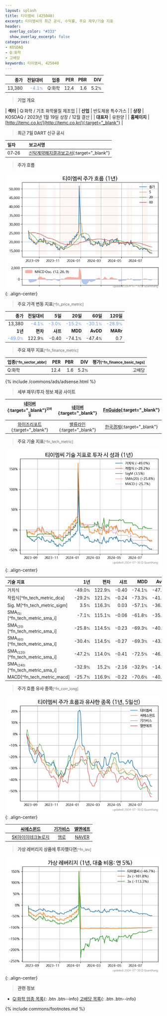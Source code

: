 ```yaml
---
layout: splash
title: 티이엠씨 (425040)
excerpt: 티이엠씨의 최근 공시, 수익률, 주요 재무/기술 지표
header:
  overlay_color: "#333"
  show_overlay_excerpt: false
categories:
- KOSDAQ
- Q:화학
- 고배당
keywords: 티이엠씨, 425040
---
```


| **종가** | **전일대비** | **업종** | **PER** | **PBR** | **DIV** |
| -------: | -----------: | -------: | ------: | ------: | ------: |
| 13,380 | <span style="color: cornflowerblue">-4.1<small>%</small></span> | Q:화학 | 12.4 | 1.6 | 5.2<small>%</small> |

<!-- more -->


> **기업 개요**<a id="company"></a>

| <span style="white-space:nowrap;">**섹터**</span> | Q:화학 / 기초 화학물질 제조업 |
| <span style="white-space:nowrap;">**산업**</span> | 반도체용 특수가스 |
| <span style="white-space:nowrap;">**상장**</span> | KOSDAQ / 2023년 1월 19일 상장 / 12월 결산 |
| <span style="white-space:nowrap;">**대표자**</span> | 유원양 |
| <span style="white-space:nowrap;">**홈페이지**</span> | [http://temc.co.kr/](http://temc.co.kr/){:target="_blank"} |


> **최근 7일 DART 신규 공시**<a id="dart"></a>

| **일자** |      | **보고서명** |
| :------- | :--- | :----------- |
| 07&#x2011;26 | | [신탁계약해지결과보고서](https://dart.fss.or.kr/dsaf001/main.do?rcpNo=20240726000164){:target="_blank"} |


> **주가 흐름**<a id="price"></a>

![425040](/stock/images/425040.png){: .align-center}


> **주요 가격 변동 지표**<small>[^fn_price_metric]</small>

| **종가** | **전일대비** | **5일** | **20일** | **60일** | **120일** |
| -------: | -----------: | ------: | -------: | -------: | --------: |
| 13,380 | <span style="color: cornflowerblue">-4.1<small>%</small></span> | <span style="color: cornflowerblue">-3.0<small>%</small></span> | <span style="color: cornflowerblue">-15.2<small>%</small></span> | <span style="color: cornflowerblue">-30.1<small>%</small></span> | <span style="color: cornflowerblue">-28.9<small>%</small></span> |
| **1년** | **편차** | **샤프** | **MDD** | **AvDD** | **MARr** |
| <span style="color: cornflowerblue">-49.0<small>%</small></span> | 122.9<small>%</small> | -0.40 | -74.1<small>%</small> | -47.4<small>%</small> | 0.7 |


> **주요 재무 지표**<small>[^fn_finance_metric]</small>

| **업종**<small>[^fn_sector_abbr]</small> | **PER** | **PBR** | **DIV** | **평가**<small>[^fn_finance_basic_tags]</small> |
| :--------------------------------------- | ------: | ------: | ------: | ----------------------------------------------: |
| Q:화학 | 12.4 | 1.6 | 5.2<small>%</small> | 고배당 |



{% include /commons/ads/adsense.html %}

> **세부 재무/투자 정보 제공 사이트**

| [네이버](https://m.stock.naver.com/domestic/stock/425040/finance/summary){:target="_blank"}<sup><small>모바일</small></sup> | [네이버](https://finance.naver.com/item/coinfo.naver?code=425040){:target="_blank"} | [FnGuide](https://comp.fnguide.com/SVO2/ASP/SVD_Invest.asp?gicode=A425040&MenuYn=Y){:target="_blank"} |
| :---: | :---: | :---: |
| [와이즈리포트](https://comp.wisereport.co.kr/company/c1040001.aspx?cmp_cd=425040){:target="_blank"} | [밸류라인](https://www.valueline.co.kr/finance/summary/425040){:target="_blank"} | [한국경제](https://markets.hankyung.com/stock/425040/financial-summary){:target="_blank"} |


> **주요 기술 지표**<small>[^fn_tech_metric]</small>


![425040](/stock/images/425040_tech.png){: .align-center}

| **기술 지표** | **1년** | **편차** | **샤프** | **MDD** | **AvDD** |
| :------------ | ------: | -----------: | -------: | ------: | -------: |
| 거치식 | -49.0<small>%</small> | 122.9<small>%</small> | -0.40 | -74.1<small>%</small> | -47.4<small>%</small> |
| 적립식[^fn_tech_metric_dca] | -29.2<small>%</small> | 121.2<small>%</small> | -0.24 | -73.3<small>%</small> | -41.1<small>%</small> |
| Sig. M[^fn_tech_metric_sigm] | 3.5<small>%</small> | 116.3<small>%</small> | 0.03 | -57.1<small>%</small> | -36.3<small>%</small> |
| SMA<small><sub>(5)</sub></small>[^fn_tech_metric_sma_i] | -7.1<small>%</small> | 115.1<small>%</small> | -0.06 | -61.8<small>%</small> | -35.9<small>%</small> |
| SMA<small><sub>(20)</sub></small>[^fn_tech_metric_sma_i] | -25.8<small>%</small> | 114.5<small>%</small> | -0.23 | -69.3<small>%</small> | -40.2<small>%</small> |
| SMA<small><sub>(60)</sub></small>[^fn_tech_metric_sma_i] | -30.4<small>%</small> | 114.5<small>%</small> | -0.27 | -69.3<small>%</small> | -43.2<small>%</small> |
| SMA<small><sub>(120)</sub></small>[^fn_tech_metric_sma_i] | -47.2<small>%</small> | 114.0<small>%</small> | -0.41 | -72.5<small>%</small> | -46.7<small>%</small> |
| SMA<small><sub>(240)</sub></small>[^fn_tech_metric_sma_i] | -32.9<small>%</small> | 15.2<small>%</small> | -2.16 | -32.9<small>%</small> | -14.2<small>%</small> |
| MACD[^fn_tech_metric_macd] | -25.7<small>%</small> | 116.9<small>%</small> | -0.22 | -70.6<small>%</small> | -40.2<small>%</small> |


> **주가 흐름 유사 종목**<a id="corr"></a><small>[^fn_corr_long]</small>

![425040](/stock/images/425040_corr.png){: .align-center}

|       | [씨에스윈드](/112610/) | [기가비스](/420770/) | [엘앤에프](/066970/) |
| :---: | :------------------------------------: | :------------------------------------: | :------------------------------------: |
|       | [SK아이이테크놀로지](/361610/) | [엠로](/058970/) | [NAVER](/035420/) |


> **가상 레버리지 상품에 투자했다면**<a id="2x"></a><small>[^fn_lev]</small>

![425040](/stock/images/425040_2x.png){: .align-center}


> **관련 정보**

- [Q:화학 업종 목록](/stats/sector/kosdaq_업종_화학_종목/){: .btn .btn--info} [고배당 목록](/fn/fn_high_div/){: .btn .btn--info}

{% include commons/footnotes.md %}